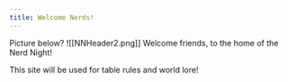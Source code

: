 ```yaml
---
title: Welcome Nerds!
---
```

Picture below?
![[NNHeader2.png]]
Welcome friends, to the home of the Nerd Night!

This site will be used for table rules and world lore!